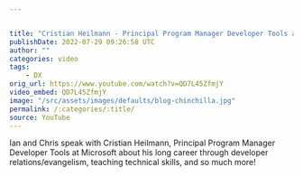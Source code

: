 ```yaml
---


title: "Cristian Heilmann - Principal Program Manager Developer Tools at Microsoft"
publishDate: 2022-07-29 09:26:58 UTC
author: ""
categories: video
tags:
    - DX
orig_url: https://www.youtube.com/watch?v=QD7L45ZfmjY
video_embed: QD7L45ZfmjY
image: "/src/assets/images/defaults/blog-chinchilla.jpg"
permalink: /:categories/:title/
source: YouTube
---
```

Ian and Chris speak with Cristian Heilmann, Principal Program Manager Developer Tools at Microsoft about his long career through developer relations/evangelism, teaching technical skills, and so much more!